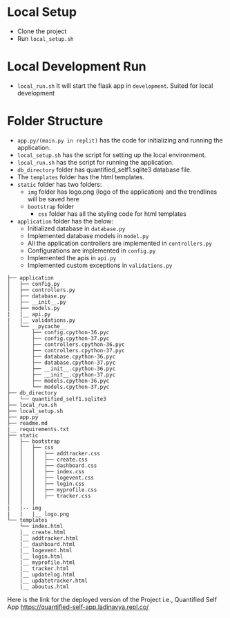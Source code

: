 # Local Setup
- Clone the project
- Run `local_setup.sh`

# Local Development Run
- `local_run.sh` It will start the flask app in `development`. Suited for local development
<!-- 
# Replit run
- Go to shell and run
    `pip install --upgrade poetry`
- Click on `main.py` and click button run
- Sample project is at https://replit.com/@thejeshgn/flask-template-app
- The web app will be availabe at https://flask-template-app.thejeshgn.repl.co
- Format https://<replname>.<username>.repl.co -->

# Folder Structure

- `app.py/(main.py in replit)` has the code for initializing and running the application.
- `local_setup.sh` has the script for setting up the local environment.
- `local_run.sh` has the script for running the application.
- `db_directory` folder has quantified_self1.sqlite3 database file.
- The `templates` folder has the html templates.
- `static` folder has two folders:
    - `img` folder has logo.png (logo of the application) and the trendlines will be saved here
    - `bootstrap` folder
        - `css` folder has all the styling code for html templates
- `application` folder has the below:
    - Initialized database in `database.py`
    - Implemented database models in `model.py`
    - All the application controllers are implemented in `controllers.py`
    - Configurations are implemented in `config.py`
    - Implemented the apis in `api.py`
    - Implemented custom exceptions in `validations.py`


```
├── application
│   ├── config.py
│   ├── controllers.py
│   ├── database.py
│   ├── __init__.py
│   ├── models.py
|   |__ api.py
|   |__ validations.py
│   └── __pycache__
│       ├── config.cpython-36.pyc
│       ├── config.cpython-37.pyc
│       ├── controllers.cpython-36.pyc
│       ├── controllers.cpython-37.pyc
│       ├── database.cpython-36.pyc
│       ├── database.cpython-37.pyc
│       ├── __init__.cpython-36.pyc
│       ├── __init__.cpython-37.pyc
│       ├── models.cpython-36.pyc
│       └── models.cpython-37.pyc
├── db_directory
│   └── quantified_self1.sqlite3
├── local_run.sh
├── local_setup.sh
├── app.py
├── readme.md
|__ requirements.txt
├── static
│   ├── bootstrap
│   │   ├── css
│   │   │   ├── addtracker.css
│   │   │   ├── create.css
│   │   │   ├── dashboard.css
│   │   │   ├── index.css
│   │   │   ├── logevent.css
│   │   │   ├── login.css
│   │   │   ├── myprofile.css
│   │   │   ├── tracker.css
│   │   │   
|   |-- img
|   |   |__ logo.png
└── templates
    └── index.html
    |__ create.html
    |__ addtracker.html
    |__ dashboard.html
    |__ logevent.html
    |__ login.html
    |__ myprofile.html
    |__ tracker.html
    |__ updatelog.html
    |__ updatetracker.html
    |__ aboutus.html
```


Here is the link for the deployed version of the Project  i.e., Quantified Self App
https://quantified-self-app.ladinavya.repl.co/